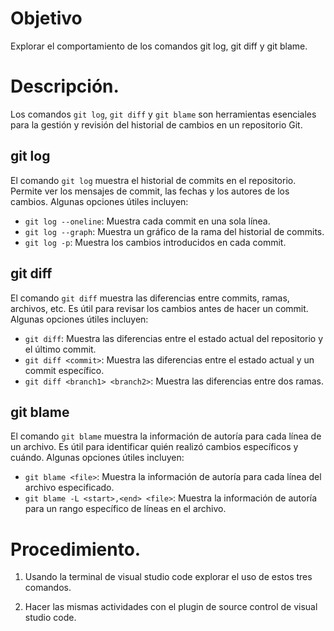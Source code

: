 # Objetivo

Explorar el comportamiento de los comandos git log, git diff y git blame.

# Descripción.

Los comandos `git log`, `git diff` y `git blame` son herramientas esenciales para la gestión y revisión del historial de cambios en un repositorio Git.

## git log

El comando `git log` muestra el historial de commits en el repositorio. Permite ver los mensajes de commit, las fechas y los autores de los cambios. Algunas opciones útiles incluyen:
- `git log --oneline`: Muestra cada commit en una sola línea.
- `git log --graph`: Muestra un gráfico de la rama del historial de commits.
- `git log -p`: Muestra los cambios introducidos en cada commit.

## git diff

El comando `git diff` muestra las diferencias entre commits, ramas, archivos, etc. Es útil para revisar los cambios antes de hacer un commit. Algunas opciones útiles incluyen:
- `git diff`: Muestra las diferencias entre el estado actual del repositorio y el último commit.
- `git diff <commit>`: Muestra las diferencias entre el estado actual y un commit específico.
- `git diff <branch1> <branch2>`: Muestra las diferencias entre dos ramas.

## git blame

El comando `git blame` muestra la información de autoría para cada línea de un archivo. Es útil para identificar quién realizó cambios específicos y cuándo. Algunas opciones útiles incluyen:
- `git blame <file>`: Muestra la información de autoría para cada línea del archivo especificado.
- `git blame -L <start>,<end> <file>`: Muestra la información de autoría para un rango específico de líneas en el archivo.

# Procedimiento.

1. Usando la terminal de visual studio code explorar el uso de estos tres comandos.

1. Hacer las mismas actividades con el plugin de source control de visual studio code.
